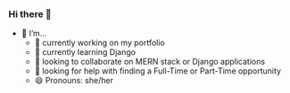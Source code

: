 ### Hi there 👋

- 👋 I’m...
  - 🔭 currently working on my portfolio
  - 🌱 currently learning Django
  - 👯 looking to collaborate on MERN stack or Django applications
  - 🤔 looking for help with finding a Full-Time or Part-Time opportunity
  - 😄 Pronouns: she/her

